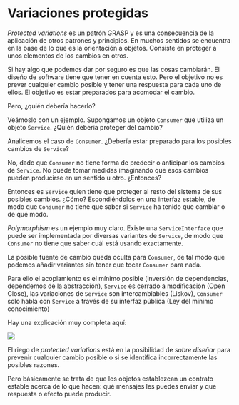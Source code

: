 # Variaciones protegidas

_Protected variations_ es un patrón GRASP y es una consecuencia de la aplicación de otros patrones y principios. En muchos sentidos se encuentra en la base de lo que es la orientación a objetos. Consiste en proteger a unos elementos de los cambios en otros.

Si hay algo que podemos dar por seguro es que las cosas cambiarán. El diseño de software tiene que tener en cuenta esto. Pero el objetivo no es prever cualquier cambio posible y tener una respuesta para cada uno de ellos. El objetivo es estar preparados para acomodar el cambio.

Pero, ¿quién debería hacerlo?

Veámoslo con un ejemplo. Supongamos un objeto `Consumer` que utiliza un objeto `Service`. ¿Quién debería proteger del cambio?

Analicemos el caso de `Consumer`. ¿Debería estar preparado para los posibles cambios de `Service`?

No, dado que `Consumer` no tiene forma de predecir o anticipar los cambios de `Service`. No puede tomar medidas imaginando que esos cambios pueden producirse en un sentido u otro. ¿Entonces?

Entonces es `Service` quien tiene que proteger al resto del sistema de sus posibles cambios. ¿Cómo? Escondiéndolos en una interfaz estable, de modo que `Consumer` no tiene que saber si `Service` ha tenido que cambiar o de qué modo.

_Polymorphism_ es un ejemplo muy claro. Existe una `ServiceInterface` que puede ser implementada por diversas variantes de `Service`, de modo que `Consumer` no tiene que saber cuál está usando exactamente.

La posible fuente de cambio queda oculta para `Consumer`, de tal modo que podemos añadir variantes sin tener que tocar `Consumer` para nada.

Para ello el acoplamiento es el mínimo posible (inversión de dependencias, dependemos de la abstracción), `Service` es cerrado a modificación (Open Close), las variaciones de `Service` son intercambiables (Liskov), `Consumer` solo habla con `Service` a través de su interfaz pública (Ley del mínimo conocimiento)

Hay una explicación muy completa aquí:

![](images/protected-variations.png)

El riego de _protected variations_ está en la posibilidad de _sobre diseñar_ para prevenir cualquier cambio posible o si se identifica incorrectamente las posibles razones.

Pero básicamente se trata de que los objetos establezcan un contrato estable acerca de lo que hacen: qué mensajes les puedes enviar y que respuesta o efecto puede producir.